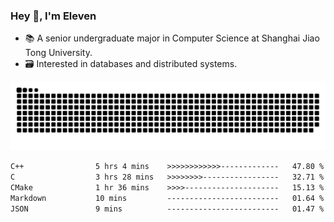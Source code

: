 ### Hey 👋, I'm Eleven

- 📚 A senior undergraduate major in Computer Science at Shanghai Jiao Tong University.
- 🗃️ Interested in databases and distributed systems.

![github contribution grid snake animation](https://raw.githubusercontent.com/El-even-11/El-even-11/output/github-contribution-grid-snake.svg)

<!--START_SECTION:waka-->

```txt
C++                5 hrs 4 mins    >>>>>>>>>>>>-------------   47.80 %
C                  3 hrs 28 mins   >>>>>>>>-----------------   32.71 %
CMake              1 hr 36 mins    >>>>---------------------   15.13 %
Markdown           10 mins         -------------------------   01.64 %
JSON               9 mins          -------------------------   01.47 %
```

<!--END_SECTION:waka-->
